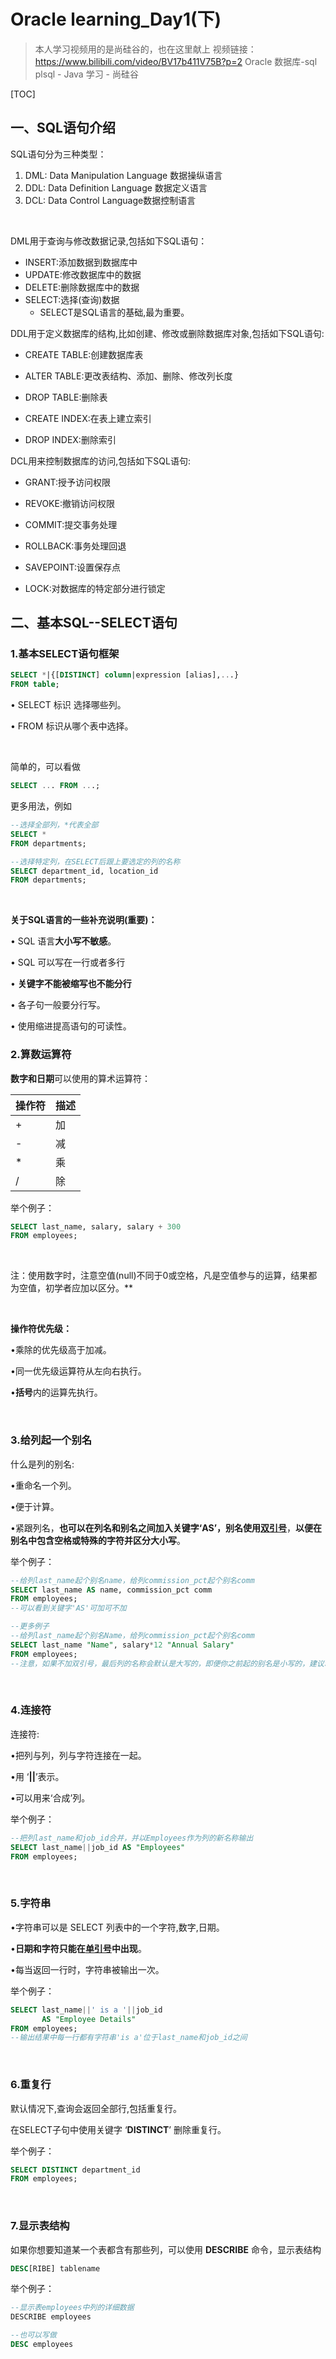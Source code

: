 # Oracle learning_Day1(下)

>  本人学习视频用的是尚硅谷的，也在这里献上
>  视频链接：https://www.bilibili.com/video/BV17b411V75B?p=2
>  Oracle 数据库-sql plsql - Java 学习 - 尚硅谷


[TOC]

## 一、SQL语句介绍

SQL语句分为三种类型：

1. DML: Data Manipulation Language 数据操纵语言
2. DDL: Data Definition Language 数据定义语言
3. DCL: Data Control Language数据控制语言
 <br>

DML用于查询与修改数据记录,包括如下SQL语句：

- INSERT:添加数据到数据库中
- UPDATE:修改数据库中的数据
- DELETE:删除数据库中的数据
- SELECT:选择(查询)数据
  	- SELECT是SQL语言的基础,最为重要。
    	  <br>

DDL用于定义数据库的结构,比如创建、修改或删除数据库对象,包括如下SQL语句:

- CREATE TABLE:创建数据库表

- ALTER TABLE:更改表结构、添加、删除、修改列长度

- DROP TABLE:删除表

- CREATE INDEX:在表上建立索引

- DROP INDEX:删除索引
  <br>

DCL用来控制数据库的访问,包括如下SQL语句:

-   GRANT:授予访问权限

-   REVOKE:撤销访问权限

-   COMMIT:提交事务处理

-   ROLLBACK:事务处理回退

-   SAVEPOINT:设置保存点

-   LOCK:对数据库的特定部分进行锁定

    

## 二、基本SQL--SELECT语句

### 1.基本SELECT语句框架

```sql
SELECT *|{[DISTINCT] column|expression [alias],...}
FROM table;
```

• SELECT  标识 选择哪些列。

• FROM   标识从哪个表中选择。

<br>

简单的，可以看做

```sql
SELECT ... FROM ...;
```

更多用法，例如

```sql
--选择全部列，*代表全部
SELECT *
FROM departments;

--选择特定列，在SELECT后跟上要选定的列的名称
SELECT department_id, location_id
FROM departments;
```

<br>

**关于SQL语言的一些补充说明(重要)：**

• SQL 语言**大小写不敏感**。

• SQL 可以写在一行或者多行

• **关键字不能被缩写也不能分行**

• 各子句一般要分行写。

• 使用缩进提高语句的可读性。
<br>

### 2.算数运算符

**数字和日期**可以使用的算术运算符：

| 操作符 | 描述 |
| ------ | ---- |
| +      | 加   |
| -      | 减   |
| *      | 乘   |
| /      | 除   |

举个例子：

```sql
SELECT last_name, salary, salary + 300
FROM employees;
```

<br>

注：使用数字时，注意空值(null)不同于0或空格，凡是空值参与的运算，结果都为空值，初学者应加以区分。**

<br>

**操作符优先级：**

•乘除的优先级高于加减。

•同一优先级运算符从左向右执行。

•**括号**内的运算先执行。

<br>

### 3.给列起一个别名

什么是列的别名:

•重命名一个列。

•便于计算。

•紧跟列名，**也可以在列名和别名之间加入关键字‘AS’，别名使用<u>双引号</u>**，**以便在别名中包含空格或特殊的字符并区分大小写**。

举个例子：

```sql
--给列last_name起个别名name，给列commission_pct起个别名comm
SELECT last_name AS name, commission_pct comm
FROM employees;
--可以看到关键字'AS'可加可不加

--更多例子
--给列last_name起个别名Name，给列commission_pct起个别名comm
SELECT last_name "Name", salary*12 "Annual Salary"
FROM employees;
--注意，如果不加双引号，最后列的名称会默认是大写的，即便你之前起的别名是小写的，建议动手试试体会区别。
```

<br>

### 4.连接符

连接符:

•把列与列，列与字符连接在一起。

•用 ‘**||**’表示。

•可以用来‘合成’列。

举个例子：

```sql
--把列last_name和job_id合并，并以Employees作为列的新名称输出
SELECT last_name||job_id AS "Employees"
FROM employees;
```

<br>

### 5.字符串

•字符串可以是 SELECT 列表中的一个字符,数字,日期。

•**日期和字符只能在<u>单引号</u>中出现**。

•每当返回一行时，字符串被输出一次。

举个例子：

```sql
SELECT last_name||' is a '||job_id 
       AS "Employee Details"
FROM employees;
--输出结果中每一行都有字符串'is a'位于last_name和job_id之间
```

<br>

### 6.重复行

默认情况下,查询会返回全部行,包括重复行。

在SELECT子句中使用关键字 ‘**DISTINCT**’ 删除重复行。

举个例子：

```sql
SELECT DISTINCT department_id
FROM employees;
```

<br>

### 7.显示表结构

如果你想要知道某一个表都含有那些列，可以使用 **DESCRIBE** 命令，显示表结构

```sql
DESC[RIBE] tablename
```

举个例子：

```sql
--显示表employees中列的详细数据
DESCRIBE employees

--也可以写做
DESC employees
```

